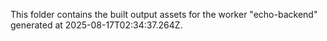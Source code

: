 This folder contains the built output assets for the worker "echo-backend" generated at 2025-08-17T02:34:37.264Z.